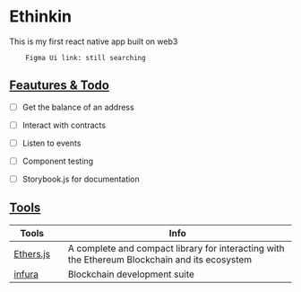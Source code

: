 # Ethinkin
This is my first react native app built on web3
```
    Figma Ui link: still searching
```


## <ins>Feautures & Todo</ins>
- [ ]  Get the balance of an address
- [ ]  Interact with contracts
- [ ]  Listen to events
- [ ]  Component testing
- [ ]  Storybook.js for documentation



## <ins>Tools</ins>
| Tools |  | Info|
|----|----|----|
|<a href="https://docs.ethers.io/v5/">Ethers.js</a> |  |A complete and compact library for interacting with the Ethereum Blockchain and its ecosystem|
|<a href="https://docs.ethers.io/v5/">infura</a> |  |Blockchain development suite|